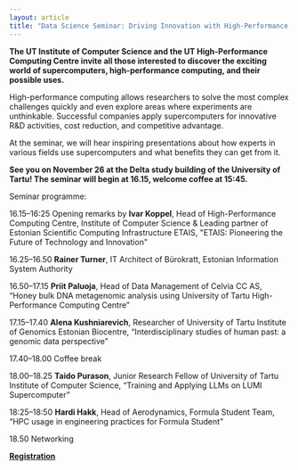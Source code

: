 ```yaml
---
layout: article
title: "Data Science Seminar: Driving Innovation with High-Performance Computing"
---
```


**The UT Institute of Computer Science and the UT High-Performance Computing Centre invite all those interested to discover the exciting world of supercomputers, high-performance computing, and their possible uses.**

High-performance computing allows researchers to solve the most complex challenges quickly and even explore areas where experiments are unthinkable. Successful companies apply supercomputers for innovative R&D activities, cost reduction, and competitive advantage.

At the seminar, we will hear inspiring presentations about how experts in various fields use supercomputers and what benefits they can get from it.

**See you on November 26 at the Delta study building of the University of Tartu! The seminar will begin at 16.15, welcome coffee at 15:45.**

Seminar programme:

16.15–16:25 Opening remarks by **Ivar Koppel**, Head of High-Performance Computing Centre, Institute of Computer Science & Leading partner of Estonian Scientific Computing Infrastructure ETAIS, "ETAIS: Pioneering the Future of Technology and Innovation"

16.25–16.50 **Rainer Turner**, IT Architect of Bürokratt, Estonian Information System Authority

16.50–17.15 **Priit Paluoja**, Head of Data Management of Celvia CC AS, “Honey bulk DNA metagenomic analysis using University of Tartu High-Performance Computing Centre”

17.15–17.40 **Alena Kushniarevich**, Researcher of University of Tartu Institute of Genomics Estonian Biocentre, “Interdisciplinary studies of human past: a genomic data perspective”

17.40–18.00 Coffee break

18.00–18.25 **Taido Purason**, Junior Research Fellow of University of Tartu Institute of Computer Science, “Training and Applying LLMs on LUMI Supercomputer”

18:25–18:50 **Hardi Hakk**, Head of Aerodynamics, Formula Student Team, “HPC usage in engineering practices for Formula Student”

18.50 Networking

**[Registration](https://forms.gle/jsstadicY6YXJJCC9)**
